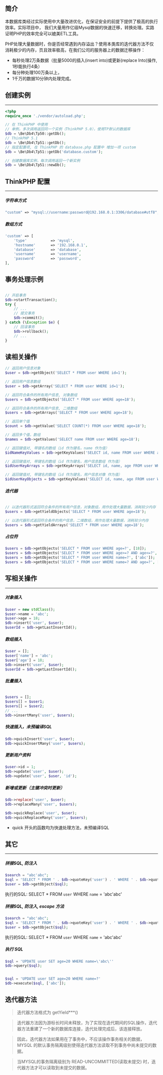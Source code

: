 
## 简介
本数据库类经过实际使用中大量改进优化，在保证安全的前提下提供了极高的执行效率。实际项目中，
我们大量用作亿级Mysql数据的快速迁移，转换处理。实路证明PHP的效率完全可以媲美ETL工具。

PHP处理大量数据时，你是否经常遇到内存溢出？使用本类库的迭代器方法不仅消耗极少的内存，页且效率极高，在我们公司的服务器上的数据迁移操作：
- 每秒处理2万条数据（批量5000的插入(insert into)或更新(replace Into)操作, 1秒能执行4条）
- 每分种处理100万条以上，
- 1千万的数据10分钟内处理完成。



## 创建实例

---

```php
<?php
require_once './vendor/autoload.php';

// 在 ThinkPHP 中使用
// 单例，多次调用返回同一个实例（ThinkPHP 5.0），使用TP默认的数据库
$db = \Be\Db4\Tp50::getDb();
// ThinkPHP 5.1
$db = \Be\Db4\Tp51::getDb();
// 指定配置项, 在 ThinkPHP 的 database.php 配置中 增加一项 custom
$db = \Be\Db4\Tp51::getDb('database.custom');

// 创建数据库实例，每次调用返回一个新实例
$db = \Be\Db4\Tp51::newDb();

```
## ThinkPHP 配置

---

##### 字符串方式
```php
"custom" => "mysql://username:password@192.168.0.1:3306/database#utf8",
```

##### 数组方式
```php
'custom' => [
    'type'           => 'mysql',
    'hostname'       => '192.168.0.1',
    'database'       => 'database',
    'username'       => 'username',
    'password'       => 'password',
],
```



## 事务处理示例
```php

// 开启事务
$db->startTransaction();
try {
    // ...
    // 提交事务
    $db->commit();
} catch (\Exception $e) {
    // 回滚事务
    $db->rollback();
    // ...
}

```

## 读相关操作

```php
// 返回用户信息对象
$user = $db->getObject('SELECT * FROM user WHERE id=1');

// 返回用户信息数组
$user = $db->getArray('SELECT * FROM user WHERE id=1');

// 返回符合条件的所有用户信息, 对象数组
$users = $db->getObjects('SELECT * FROM user WHERE age=18');

// 返回符合条件的所有用户信息, 二维数组
$users = $db->getArrays('SELECT * FROM user WHERE age=18');

// 返回单个值
$count = $db->getValue('SELECT COUNT(*) FROM user WHERE age=18');

// 返回多个值，数组
$names = $db->getValues('SELECT name FROM user WHERE age=18');

// 返回键值对, 带键名的数组（id 作为键名，name 作为值）
$idNameKeyValues = $db->getKeyValues('SELECT id, name FROM user WHERE age=18');

// 返回键值对, 带键名的数组（id 作为键名，用户信息数组 作为值）
$idUserKeyArrays = $db->getKeyArrays('SELECT id, name, age FROM user WHERE age=18');

// 返回键值对, 带键名的数组（id 作为键名，用户信息对像 作为值）
$idUserKeyObjects = $db->getKeyValues('SELECT id, name, age FROM user WHERE age=18');

```
##### 迭代器
```php

// 以迭代器形式返回符合条件的所有用户信息，对象数组，用作处理大量数据，消耗较少内存
$users = $db->getYieldObjects('SELECT * FROM user WHERE age=18');

// 以迭代器形式返回符合条件的用户信息，二维数组，用作处理大量数据，消耗较少内存
$users = $db->getYieldArrays('SELECT * FROM user WHERE age=18');
```
##### 占位符
```php
$users = $db->getObjects('SELECT * FROM user WHERE age=?', [18]);
$users = $db->getObjects('SELECT * FROM user WHERE age>=? AND age<=?', [18, 25]);
$users = $db->getObjects('SELECT * FROM user WHERE name=?', ['abc']);
$users = $db->getObjects('SELECT * FROM user WHERE name=? AND age=?', ['abc', 18]);

```


## 写相关操作

---

##### 对象插入

```php
$user = new stdClass();
$user->name = 'abc';
$user->age = 18;
$db->insert('user', $user);
$userId = $db->getLastInsertId();
```
##### 数组插入
```php
$user = [];
$user['name'] = 'abc';
$user['age'] = 18;
$db->insert('user', $user);
$userId = $db->getLastInsertId();
```
##### 批量插入
```php

$users = [];
$users[] = $user1;
$users[] = $user2;
// ...
$db->insertMany('user', $users);
```
##### 快速插入，未预编译SQL
```php
$db->quickInsert('user', $user);
$db->quickInsertMany('user', $users);

```
##### 更新用户资料
```php
$user->id = 1;
$db->update('user', $user);
$db->update('user', $user, 'id');
```
##### 新增或更新（主键冲突时更新）
```php
$db->replace('user', $user);
$db->replaceMany('user', $users);

$db->quickReplace('user', $user);
$db->quickReplaceMany('user', $users);

```
*  quick 开头的函数均为快速处理方法，未预编译SQL


## 其它

---

##### 拼接SQL, 防注入
```php
$search = "abc'abc";
$sql = 'SELECT * FROM ' . $db->quoteKey('user') . ' WHERE ' . $db->quoteKey('name') . '=' . $db->quoteValue($search)
$user = $db->getObject($sql);
```
执行的SQL: SELECT * FROM `user` WHERE `name` = 'abc\'abc'


##### 拼接SQL, 防注入, escape 方法
```php
$search = "abc'abc";
$sql = 'SELECT * FROM ' . $db->quoteKey('user') . ' WHERE ' . $db->quoteKey('name') . '=\'' . $db->escape($search) . '\''
$user = $db->getObject($sql);
```
执行的SQL: SELECT * FROM `user` WHERE `name` = 'abc\'abc'



##### 执行 SQL
```php
$sql = 'UPDATE user SET age=20 WHERE name=\'abc\''
$db->query($sql);


$sql = 'UPDATE user SET age=20 WHERE name=?'
$db->execute($sql, ['abc']);
```



## 迭代器方法

> 迭代器方法格式为 getYield***()

> 迭代器方法因为游标长时间未释放，为了实现在迭代期间的SQL操作，迭代器方法重建了一个新的数据库连接，迭代处理完成后，该连接释放。

> 因此，迭代器方法如果用在了事务中，不应该操作事务相关的数据，MYSQL 的默认事务隔离级别使得迭代器方法读取不到事务中尚未提交的数据。

> 当MYSQL的事务隔离级别为 READ-UNCOMMITTED(读取未提交) 时，迭代器方法才可以读取到未提交的数据。